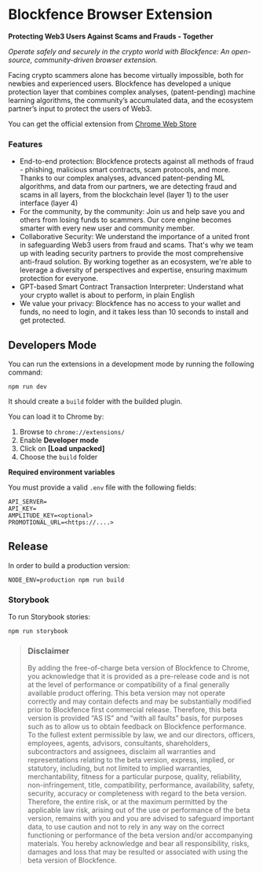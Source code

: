 # Blockfence Browser Extension

**Protecting Web3 Users Against Scams and Frauds - Together**

_Operate safely and securely in the crypto world with Blockfence: An open-source, community-driven browser extension._

Facing crypto scammers alone has become virtually impossible, both for newbies and experienced users.
Blockfence has developed a unique protection layer that combines complex analyses, (patent-pending) machine learning algorithms, the community’s accumulated data, and the ecosystem partner’s input to protect the users of Web3.

You can get the official extension from [Chrome Web Store](https://chrome.google.com/webstore/detail/blockfence/cpgbcelefhmacblaocimfilfnchkghba)

### Features

-   End-to-end protection: Blockfence protects against all methods of fraud - phishing, malicious smart contracts, scam protocols, and more. Thanks to our complex analyses, advanced patent-pending ML algorithms, and data from our partners, we are detecting fraud and scams in all layers, from the blockchain level (layer 1) to the user interface (layer 4)
-   For the community, by the community: Join us and help save you and others from losing funds to scammers. Our core engine becomes smarter with every new user and community member.
-   Collaborative Security: We understand the importance of a united front in safeguarding Web3 users from fraud and scams. That's why we team up with leading security partners to provide the most comprehensive anti-fraud solution. By working together as an ecosystem, we're able to leverage a diversity of perspectives and expertise, ensuring maximum protection for everyone.
-   GPT-based Smart Contract Transaction Interpreter: Understand what your crypto wallet is about to perform, in plain English
-   We value your privacy: Blockfence has no access to your wallet and funds, no need to login, and it takes less than 10 seconds to install and get protected.

## Developers Mode

You can run the extensions in a development mode by running the following command:

```
npm run dev
```

It should create a `build` folder with the builded plugin.

You can load it to Chrome by:

1. Browse to `chrome://extensions/`
2. Enable **Developer mode**
3. Click on **[Load unpacked]**
4. Choose the `build` folder

**Required environment variables**

You must provide a valid `.env` file with the following fields:

```
API_SERVER=
API_KEY=
AMPLITUDE_KEY=<optional>
PROMOTIONAL_URL=<https://....>
```

## Release

In order to build a production version:

```
NODE_ENV=production npm run build
```

### Storybook

To run Storybook stories:

```
npm run storybook
```

> ### Disclaimer
>
> By adding the free-of-charge beta version of Blockfence to Chrome, you acknowledge that it is provided as a pre-release code and is not at the level of performance or compatibility of a final generally available product offering. This beta version may not operate correctly and may contain defects and may be substantially modified prior to Blockfence first commercial release. Therefore, this beta version is provided “AS IS” and “with all faults” basis, for purposes such as to allow us to obtain feedback on Blockfence performance.
> To the fullest extent permissible by law, we and our directors, officers, employees, agents, advisors, consultants, shareholders, subcontractors and assignees, disclaim all warranties and representations relating to the beta version, express, implied, or statutory, including, but not limited to implied warranties, merchantability, fitness for a particular purpose, quality, reliability, non-infringement, title, compatibility, performance, availability, safety, security, accuracy or completeness with regard to the beta version. Therefore, the entire risk, or at the maximum permitted by the applicable law risk, arising out of the use or performance of the beta version, remains with you and you are advised to safeguard important data, to use caution and not to rely in any way on the correct functioning or performance of the beta version and/or accompanying materials. You hereby acknowledge and bear all responsibility, risks, damages and loss that may be resulted or associated with using the beta version of Blockfence.

